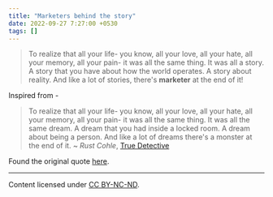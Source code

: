 ```yaml
---
title: "Marketers behind the story"
date: 2022-09-27 7:27:00 +0530
tags: []
---
```


> To realize that all your life- you know, all your love, all your hate, all your memory, all your pain- it was all the same thing. It was all a story. A story that you have about how the world operates. A story about reality. And like a lot of stories, there's **marketer** at the end of it!

Inspired from -
> To realize that all your life- you know, all your love, all your hate, all your memory, all your pain- it was all the same thing. It was all the same dream. A dream that you had inside a locked room. A dream about being a person. And like a lot of dreams there's a monster at the end of it.
> ~ _Rust Cohle_, [True Detective]

Found the original quote [here].

---
<footer>  
Content licensed under <a rel="license" href="http://creativecommons.org/licenses/by-nc-nd/4.0/">CC BY-NC-ND</a>.
</footer>

[True Detective]: <https://www.imdb.com/title/tt2356777/> "True Detective (TV series 2014-) | IMDB "
[here]: <https://youtu.be/OHz4slbIRyE?t=1472> "The Law Of Attraction: Fact Or Fiction?"